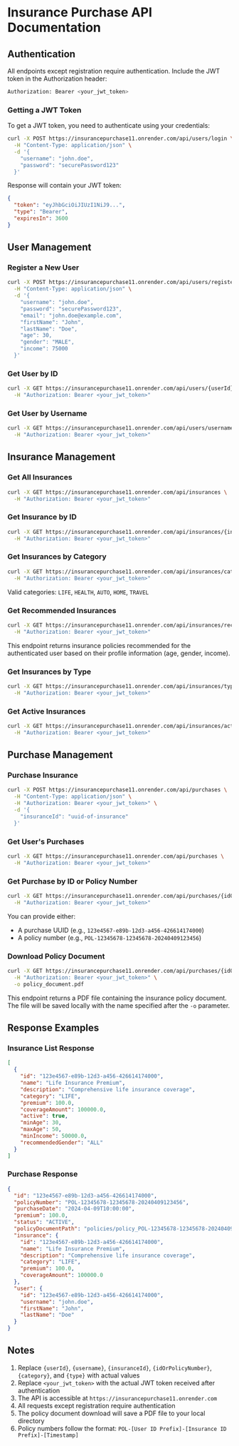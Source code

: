 # Insurance Purchase API Documentation

## Authentication

All endpoints except registration require authentication. Include the JWT token in the Authorization header:

```bash
Authorization: Bearer <your_jwt_token>
```

### Getting a JWT Token

To get a JWT token, you need to authenticate using your credentials:

```bash
curl -X POST https://insurancepurchase11.onrender.com/api/users/login \
  -H "Content-Type: application/json" \
  -d '{
    "username": "john.doe",
    "password": "securePassword123"
  }'
```

Response will contain your JWT token:

```json
{
  "token": "eyJhbGciOiJIUzI1NiJ9...",
  "type": "Bearer",
  "expiresIn": 3600
}
```

## User Management

### Register a New User

```bash
curl -X POST https://insurancepurchase11.onrender.com/api/users/register \
  -H "Content-Type: application/json" \
  -d '{
    "username": "john.doe",
    "password": "securePassword123",
    "email": "john.doe@example.com",
    "firstName": "John",
    "lastName": "Doe",
    "age": 30,
    "gender": "MALE",
    "income": 75000
  }'
```

### Get User by ID

```bash
curl -X GET https://insurancepurchase11.onrender.com/api/users/{userId} \
  -H "Authorization: Bearer <your_jwt_token>"
```

### Get User by Username

```bash
curl -X GET https://insurancepurchase11.onrender.com/api/users/username/{username} \
  -H "Authorization: Bearer <your_jwt_token>"
```

## Insurance Management

### Get All Insurances

```bash
curl -X GET https://insurancepurchase11.onrender.com/api/insurances \
  -H "Authorization: Bearer <your_jwt_token>"
```

### Get Insurance by ID

```bash
curl -X GET https://insurancepurchase11.onrender.com/api/insurances/{insuranceId} \
  -H "Authorization: Bearer <your_jwt_token>"
```

### Get Insurances by Category

```bash
curl -X GET https://insurancepurchase11.onrender.com/api/insurances/category/{category} \
  -H "Authorization: Bearer <your_jwt_token>"
```

Valid categories: `LIFE`, `HEALTH`, `AUTO`, `HOME`, `TRAVEL`

### Get Recommended Insurances

```bash
curl -X GET https://insurancepurchase11.onrender.com/api/insurances/recommended \
  -H "Authorization: Bearer <your_jwt_token>"
```

This endpoint returns insurance policies recommended for the authenticated user based on their profile information (age, gender, income).

### Get Insurances by Type

```bash
curl -X GET https://insurancepurchase11.onrender.com/api/insurances/type/{type} \
  -H "Authorization: Bearer <your_jwt_token>"
```

### Get Active Insurances

```bash
curl -X GET https://insurancepurchase11.onrender.com/api/insurances/active/{true|false} \
  -H "Authorization: Bearer <your_jwt_token>"
```

## Purchase Management

### Purchase Insurance

```bash
curl -X POST https://insurancepurchase11.onrender.com/api/purchases \
  -H "Content-Type: application/json" \
  -H "Authorization: Bearer <your_jwt_token>" \
  -d '{
    "insuranceId": "uuid-of-insurance"
  }'
```

### Get User's Purchases

```bash
curl -X GET https://insurancepurchase11.onrender.com/api/purchases \
  -H "Authorization: Bearer <your_jwt_token>"
```

### Get Purchase by ID or Policy Number

```bash
curl -X GET https://insurancepurchase11.onrender.com/api/purchases/{idOrPolicyNumber} \
  -H "Authorization: Bearer <your_jwt_token>"
```

You can provide either:

- A purchase UUID (e.g., `123e4567-e89b-12d3-a456-426614174000`)
- A policy number (e.g., `POL-12345678-12345678-20240409123456`)

### Download Policy Document

```bash
curl -X GET https://insurancepurchase11.onrender.com/api/purchases/{idOrPolicyNumber}/policy \
  -H "Authorization: Bearer <your_jwt_token>" \
  -o policy_document.pdf
```

This endpoint returns a PDF file containing the insurance policy document. The file will be saved locally with the name specified after the `-o` parameter.

## Response Examples

### Insurance List Response

```json
[
  {
    "id": "123e4567-e89b-12d3-a456-426614174000",
    "name": "Life Insurance Premium",
    "description": "Comprehensive life insurance coverage",
    "category": "LIFE",
    "premium": 100.0,
    "coverageAmount": 100000.0,
    "active": true,
    "minAge": 30,
    "maxAge": 50,
    "minIncome": 50000.0,
    "recommendedGender": "ALL"
  }
]
```

### Purchase Response

```json
{
  "id": "123e4567-e89b-12d3-a456-426614174000",
  "policyNumber": "POL-12345678-12345678-20240409123456",
  "purchaseDate": "2024-04-09T10:00:00",
  "premium": 100.0,
  "status": "ACTIVE",
  "policyDocumentPath": "policies/policy_POL-12345678-12345678-20240409123456.pdf",
  "insurance": {
    "id": "123e4567-e89b-12d3-a456-426614174000",
    "name": "Life Insurance Premium",
    "description": "Comprehensive life insurance coverage",
    "category": "LIFE",
    "premium": 100.0,
    "coverageAmount": 100000.0
  },
  "user": {
    "id": "123e4567-e89b-12d3-a456-426614174000",
    "username": "john.doe",
    "firstName": "John",
    "lastName": "Doe"
  }
}
```

## Notes

1. Replace `{userId}`, `{username}`, `{insuranceId}`, `{idOrPolicyNumber}`, `{category}`, and `{type}` with actual values
2. Replace `<your_jwt_token>` with the actual JWT token received after authentication
3. The API is accessible at `https://insurancepurchase11.onrender.com`
4. All requests except registration require authentication
5. The policy document download will save a PDF file to your local directory
6. Policy numbers follow the format: `POL-[User ID Prefix]-[Insurance ID Prefix]-[Timestamp]`
